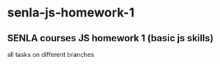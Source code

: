 # senla-js-homework-1
## SENLA courses JS homework 1 (basic js skills)

all tasks on different branches
